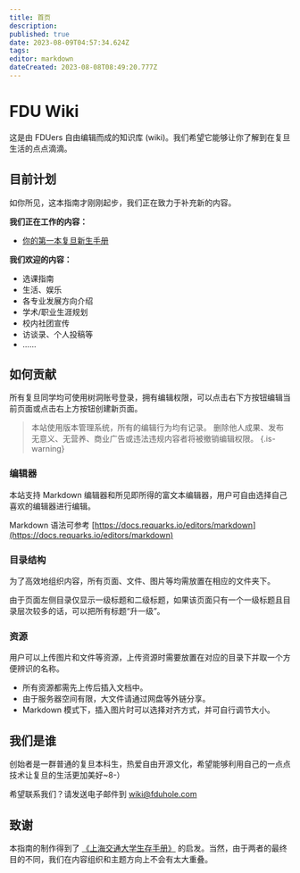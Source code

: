 ```yaml
---
title: 首页
description: 
published: true
date: 2023-08-09T04:57:34.624Z
tags: 
editor: markdown
dateCreated: 2023-08-08T08:49:20.777Z
---
```


# FDU Wiki

这是由 FDUers 自由编辑而成的知识库 (wiki)。我们希望它能够让你了解到在复旦生活的点点滴滴。

## 目前计划

如你所见，这本指南才刚刚起步，我们正在致力于补充新的内容。

**我们正在工作的内容：**

- [你的第一本复旦新生手册](/zh/freshman)

**我们欢迎的内容：**

  - 选课指南
  - 生活、娱乐
  - 各专业发展方向介绍
  - 学术/职业生涯规划
  - 校内社团宣传
  - 访谈录、个人投稿等
  - ......

## 如何贡献

所有复旦同学均可使用树洞账号登录，拥有编辑权限，可以点击右下方按钮编辑当前页面或点击右上方按钮创建新页面。

> 本站使用版本管理系统，所有的编辑行为均有记录。
删除他人成果、发布无意义、无营养、商业广告或违法违规内容者将被撤销编辑权限。
{.is-warning}

### 编辑器

本站支持 Markdown 编辑器和所见即所得的富文本编辑器，用户可自由选择自己喜欢的编辑器进行编辑。

Markdown 语法可参考 [https://docs.requarks.io/editors/markdown](https://docs.requarks.io/editors/markdown)

### 目录结构

为了高效地组织内容，所有页面、文件、图片等均需放置在相应的文件夹下。

由于页面左侧目录仅显示一级标题和二级标题，如果该页面只有一个一级标题且目录层次较多的话，可以把所有标题“升一级”。

### 资源

用户可以上传图片和文件等资源，上传资源时需要放置在对应的目录下并取一个方便辨识的名称。

- 所有资源都需先上传后插入文档中。
- 由于服务器空间有限，大文件请通过网盘等外链分享。
- Markdown 模式下，插入图片时可以选择对齐方式，并可自行调节大小。


## 我们是谁 

创始者是一群普通的复旦本科生，热爱自由开源文化，希望能够利用自己的一点点技术让复旦的生活更加美好~8-）

希望联系我们？请发送电子邮件到 [wiki@fduhole.com](mailto:wiki@fduhole.com) 

## 致谢

本指南的制作得到了 [《上海交通大学生存手册》](https://survivesjtu.gitbook.io/survivesjtumanual) 的启发。当然，由于两者的最终目的不同，我们在内容组织和主题方向上不会有太大重叠。